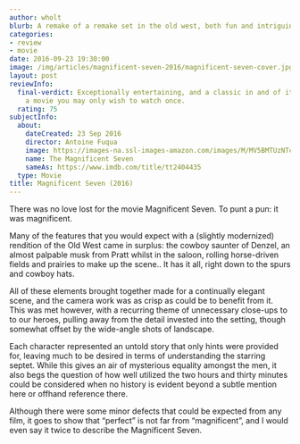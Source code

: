 ```yaml
---
author: wholt
blurb: A remake of a remake set in the old west, both fun and intriguing.
categories:
- review
- movie
date: 2016-09-23 19:30:00
image: /img/articles/magnificent-seven-2016/magnificent-seven-cover.jpg
layout: post
reviewInfo:
  final-verdict: Exceptionally entertaining, and a classic in and of itself, though
    a movie you may only wish to watch once.
  rating: 75
subjectInfo:
  about:
    dateCreated: 23 Sep 2016
    director: Antoine Fuqua
    image: https://images-na.ssl-images-amazon.com/images/M/MV5BMTUzNTc0NTAyM15BMl5BanBnXkFtZTgwMTk1ODA5OTE@._V1_SX300.jpg
    name: The Magnificent Seven
    sameAs: https://www.imdb.com/title/tt2404435
  type: Movie
title: Magnificent Seven (2016)
---
```


There was no love lost for the movie Magnificent Seven. To punt a pun: it was magnificent.

Many of the features that you would expect with a (slightly modernized) rendition of the Old West came in surplus: the cowboy saunter of Denzel, an almost palpable musk from Pratt whilst in the saloon, rolling horse-driven fields and prairies to make up the scene.. It has it all, right down to the spurs and cowboy hats.

All of these elements brought together made for a continually elegant scene, and the camera work was as crisp as could be to benefit from it. This was met however, with a recurring theme of unnecessary close-ups to to our heroes, pulling away from the detail invested into the setting, though somewhat offset by the wide-angle shots of landscape.

Each character represented an untold story that only hints were provided for, leaving much to be desired in terms of understanding the starring septet. While this gives an air of mysterious equality amongst the men, it also begs the question of how well utilized the two hours and thirty minutes could be considered when no history is evident beyond a subtle mention here or offhand reference there.

Although there were some minor defects that could be expected from any film, it goes to show that “perfect” is not far from “magnificent”, and I would even say it twice to describe the Magnificent Seven.